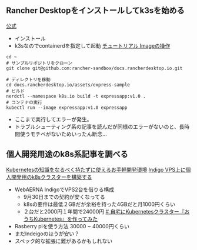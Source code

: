 ## Rancher Desktopをインストールしてk3sを始める

[公式](https://rancherdesktop.io/)
- インストール
- k3sなのでcontainerdを指定して起動
[チュートリアル Imageの操作](https://docs.rancherdesktop.io/tutorials/working-with-images)
```
cd ~
# サンプルリポジトリをクローン
git clone git@github.com:rancher-sandbox/docs.rancherdesktop.io.git

# ディレクトリを移動
cd docs.rancherdesktop.io/assets/express-sample
# ビルド
nerdctl --namespace k8s.io build -t expressapp:v1.0 .
# コンテナの実行
kubectl run --image expressapp:v1.0 expressapp
```
- ここまで実行してエラーが発生。
- トラブルシューティング系の記事を読んだが同様のエラーがないのと、長時間使うモチベがないためいったん断念...

## 個人開発用途のk8s系記事を調べる
[Kubernetesの知識をなるべく持たずに使えるお手軽開発環境](https://note.com/klavis/n/n836dbde81883)
[Indigo VPS上に個人開発用のk8sクラスターを構築する](https://tech.yyh-gl.dev/blog/k8s-setup/)
- WebAERNA IndigoでVPS2台を借りる構成
	- 9月30日までの契約が安くなってる
	- k8sの要件は最低２GBだが余裕を持った4GBだと月1000円くらい
	- ２台だと2000円１年間で24000円
[# 自宅にKubernetesクラスター『おうちKubernetes』を作ってみた](https://eng-blog.iij.ad.jp/archives/6304)
- Rasberry piを使う方法 30000 ~ 40000円くらい
- まだIndeigoのほうが安い？
- スペック的な拡張に難があるかもしれない